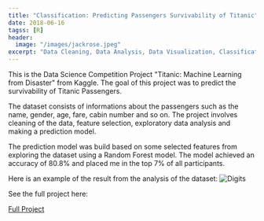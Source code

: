```yaml
---
title: "Classification: Predicting Passengers Survivability of Titanic"
date: 2018-06-16
tagss: [R]
header:
  image: "/images/jackrose.jpeg"
excerpt: "Data Cleaning, Data Analysis, Data Visualization, Classification Model"
---
```


This is the Data Science Competition Project "Titanic: Machine Learning from Disaster" from Kaggle. The goal of this project was to predict the survivability of Titanic Passengers.

The dataset consists of informations about the passengers such as the name, gender, age, fare, cabin number and so on. The project involves cleaning of the data, feature selection, exploratory data analysis and making a prediction model.

The prediction model was build based on some selected features from exploring the dataset using a Random Forest model. The model achieved an accuracy of 80.8% and placed me in the top 7% of all participants.

Here is an example of the result from the analysis of the dataset:
<img src="{{ site.url }}{{ site.baseurl }}/images/passtitle.png" alt="Digits">


See the full project here:

[Full Project](https://rpubs.com/adrianromano/400472)
